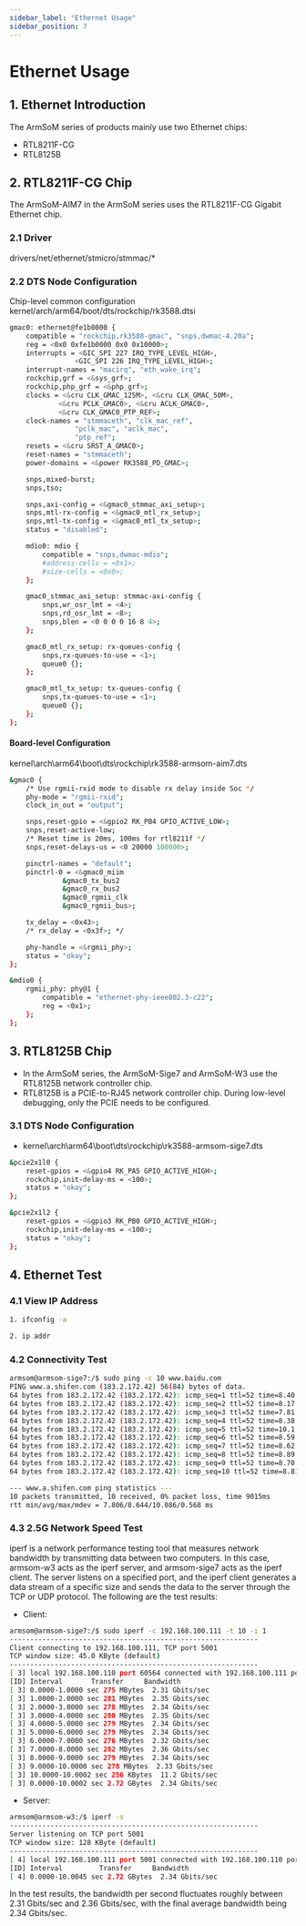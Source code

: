 ```yaml
---
sidebar_label: "Ethernet Usage"
sidebar_position: 7
---
```


# Ethernet Usage

## 1. Ethernet Introduction

The ArmSoM series of products mainly use two Ethernet chips:

- RTL8211F-CG
- RTL8125B

## 2. RTL8211F-CG Chip

The ArmSoM-AIM7 in the ArmSoM series uses the RTL8211F-CG Gigabit Ethernet chip.

### 2.1 Driver

drivers/net/ethernet/stmicro/stmmac/*

### 2.2 DTS Node Configuration 

Chip-level common configuration kernel/arch/arm64/boot/dts/rockchip/rk3588.dtsi

```bash
gmac0: ethernet@fe1b0000 {
    compatible = "rockchip,rk3588-gmac", "snps,dwmac-4.20a";
    reg = <0x0 0xfe1b0000 0x0 0x10000>;
    interrupts = <GIC_SPI 227 IRQ_TYPE_LEVEL_HIGH>,
                <GIC_SPI 226 IRQ_TYPE_LEVEL_HIGH>;
    interrupt-names = "macirq", "eth_wake_irq";
    rockchip,grf = <&sys_grf>;
    rockchip,php_grf = <&php_grf>;
    clocks = <&cru CLK_GMAC_125M>, <&cru CLK_GMAC_50M>,
            <&cru PCLK_GMAC0>, <&cru ACLK_GMAC0>,
            <&cru CLK_GMAC0_PTP_REF>;
    clock-names = "stmmaceth", "clk_mac_ref",
                "pclk_mac", "aclk_mac",
                "ptp_ref";
    resets = <&cru SRST_A_GMAC0>;
    reset-names = "stmmaceth";
    power-domains = <&power RK3588_PD_GMAC>;

    snps,mixed-burst;
    snps,tso;

    snps,axi-config = <&gmac0_stmmac_axi_setup>;
    snps,mtl-rx-config = <&gmac0_mtl_rx_setup>;
    snps,mtl-tx-config = <&gmac0_mtl_tx_setup>;
    status = "disabled";

    mdio0: mdio {
        compatible = "snps,dwmac-mdio";
        #address-cells = <0x1>;
        #size-cells = <0x0>;
    };

    gmac0_stmmac_axi_setup: stmmac-axi-config {
        snps,wr_osr_lmt = <4>;
        snps,rd_osr_lmt = <8>;
        snps,blen = <0 0 0 0 16 8 4>;
    };

    gmac0_mtl_rx_setup: rx-queues-config {
        snps,rx-queues-to-use = <1>;
        queue0 {};
    };

    gmac0_mtl_tx_setup: tx-queues-config {
        snps,tx-queues-to-use = <1>;
        queue0 {};
    };
};
```

#### Board-level Configuration

kernel\arch\arm64\boot\dts\rockchip\rk3588-armsom-aim7.dts

```bash
&gmac0 {
    /* Use rgmii-rxid mode to disable rx delay inside Soc */
    phy-mode = "rgmii-rxid";
    clock_in_out = "output";

    snps,reset-gpio = <&gpio2 RK_PB4 GPIO_ACTIVE_LOW>;
    snps,reset-active-low;
    /* Reset time is 20ms, 100ms for rtl8211f */
    snps,reset-delays-us = <0 20000 100000>;

    pinctrl-names = "default";
    pinctrl-0 = <&gmac0_miim
             &gmac0_tx_bus2
             &gmac0_rx_bus2
             &gmac0_rgmii_clk
             &gmac0_rgmii_bus>;

    tx_delay = <0x43>;
    /* rx_delay = <0x3f>; */

    phy-handle = <&rgmii_phy>;
    status = "okay";
};

&mdio0 {
    rgmii_phy: phy@1 {
        compatible = "ethernet-phy-ieee802.3-c22";
        reg = <0x1>;
    };
};
```

## 3. RTL8125B Chip

- In the ArmSoM series, the ArmSoM-Sige7 and ArmSoM-W3 use the RTL8125B network controller chip.
- RTL8125B is a PCIE-to-RJ45 network controller chip. During low-level debugging, only the PCIE needs to be configured.

### 3.1 DTS Node Configuration

- kernel\arch\arm64\boot\dts\rockchip\rk3588-armsom-sige7.dts

```bash  
&pcie2x1l0 {
    reset-gpios = <&gpio4 RK_PA5 GPIO_ACTIVE_HIGH>;
    rockchip,init-delay-ms = <100>;
    status = "okay";
};

&pcie2x1l2 {
    reset-gpios = <&gpio3 RK_PB0 GPIO_ACTIVE_HIGH>; 
    rockchip,init-delay-ms = <100>;
    status = "okay";
};
```

## 4. Ethernet Test

### 4.1 View IP Address

```bash
1. ifconfig -a
```

```bash 
2. ip addr
```

### 4.2 Connectivity Test

```bash
armsom@armsom-sige7:/$ sudo ping -c 10 www.baidu.com
PING www.a.shifen.com (183.2.172.42) 56(84) bytes of data.
64 bytes from 183.2.172.42 (183.2.172.42): icmp_seq=1 ttl=52 time=8.40 ms
64 bytes from 183.2.172.42 (183.2.172.42): icmp_seq=2 ttl=52 time=8.17 ms
64 bytes from 183.2.172.42 (183.2.172.42): icmp_seq=3 ttl=52 time=7.81 ms
64 bytes from 183.2.172.42 (183.2.172.42): icmp_seq=4 ttl=52 time=8.38 ms
64 bytes from 183.2.172.42 (183.2.172.42): icmp_seq=5 ttl=52 time=10.1 ms
64 bytes from 183.2.172.42 (183.2.172.42): icmp_seq=6 ttl=52 time=8.59 ms
64 bytes from 183.2.172.42 (183.2.172.42): icmp_seq=7 ttl=52 time=8.62 ms
64 bytes from 183.2.172.42 (183.2.172.42): icmp_seq=8 ttl=52 time=8.89 ms
64 bytes from 183.2.172.42 (183.2.172.42): icmp_seq=9 ttl=52 time=8.70 ms
64 bytes from 183.2.172.42 (183.2.172.42): icmp_seq=10 ttl=52 time=8.81 ms

--- www.a.shifen.com ping statistics ---
10 packets transmitted, 10 received, 0% packet loss, time 9015ms
rtt min/avg/max/mdev = 7.806/8.644/10.086/0.568 ms
```

### 4.3 2.5G Network Speed Test

iperf is a network performance testing tool that measures network bandwidth by transmitting data between two computers. In this case, armsom-w3 acts as the iperf server, and armsom-sige7 acts as the iperf client. The server listens on a specified port, and the iperf client generates a data stream of a specific size and sends the data to the server through the TCP or UDP protocol. The following are the test results:

- Client:

```bash
armsom@armsom-sige7:/$ sudo iperf -c 192.168.100.111 -t 10 -i 1
-------------------------------------------------------------
Client connecting to 192.168.100.111, TCP port 5001
TCP window size: 45.0 KByte (default)
-------------------------------------------------------------
[ 3] local 192.168.100.110 port 60564 connected with 192.168.100.111 port 5001
[ID] Interval       Transfer     Bandwidth
[ 3] 0.0000-1.0000 sec 275 MBytes  2.31 Gbits/sec
[ 3] 1.0000-2.0000 sec 281 MBytes  2.35 Gbits/sec
[ 3] 2.0000-3.0000 sec 278 MBytes  2.34 Gbits/sec
[ 3] 3.0000-4.0000 sec 280 MBytes  2.35 Gbits/sec
[ 3] 4.0000-5.0000 sec 279 MBytes  2.34 Gbits/sec
[ 3] 5.0000-6.0000 sec 279 MBytes  2.34 Gbits/sec
[ 3] 6.0000-7.0000 sec 276 MBytes  2.32 Gbits/sec
[ 3] 7.0000-8.0000 sec 282 MBytes  2.36 Gbits/sec
[ 3] 8.0000-9.0000 sec 279 MBytes  2.34 Gbits/sec
[ 3] 9.0000-10.0000 sec 278 MBytes  2.33 Gbits/sec
[ 3] 10.0000-10.0002 sec 256 KBytes  11.2 Gbits/sec
[ 3] 0.0000-10.0002 sec 2.72 GBytes  2.34 Gbits/sec
```

- Server:

```bash
armsom@armsom-w3:/$ iperf -s
-------------------------------------------------------------
Server listening on TCP port 5001
TCP window size: 128 KByte (default)
-------------------------------------------------------------
[ 4] local 192.168.100.111 port 5001 connected with 192.168.100.110 port 60564
[ID] Interval         Transfer     Bandwidth
[ 4] 0.0000-10.0045 sec 2.72 GBytes  2.34 Gbits/sec
```

In the test results, the bandwidth per second fluctuates roughly between 2.31 Gbits/sec and 2.36 Gbits/sec, with the final average bandwidth being 2.34 Gbits/sec.